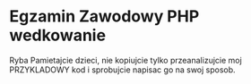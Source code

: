 # Egzamin Zawodowy PHP wedkowanie
 Ryba
Pamietajcie dzieci, nie kopiujcie tylko przeanalizujcie moj PRZYKLADOWY kod i sprobujcie napisac go na swoj sposob.